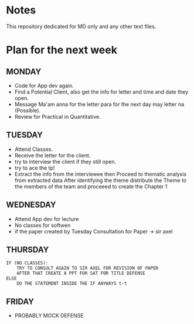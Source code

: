 # Notes
This repository dedicated for MD only and any other text files.

# Plan for the next week

## MONDAY
- Code for App dev again.
- Find a Potential Client, also get the info for letter and time and date they open.
- Message Ma'am anna for the letter para for the next day may letter na (Possible).
- Review for Practical in Quantitative.
## TUESDAY
- Attend Classes.
- Receive the letter for the client.
- try to interview the client if they still open.
- try to ace the tp!
- Extract the info from the interviewee
  then Proceed to thematic analysis from extracted data
  After identifying the theme distribute the Theme to the members of the team 
  and proceeed to create the Chapter 1
## WEDNESDAY
- Attend App dev for lecture
- No classes for softwen
- if the paper created by Tuesday Consultation for Paper -> sir axel
## THURSDAY
    IF (NO CLASSES):
        TRY TO CONSULT AGAIN TO SIR AXEL FOR REVISION OF PAPER
        AFTER THAT CREATE A PPT FOR SAT FOR TITLE DEFENSE
    ELSE
        DO THE STATEMENT INSIDE THE IF ANYWAYS t-t
## FRIDAY
- PROBABLY MOCK DEFENSE
